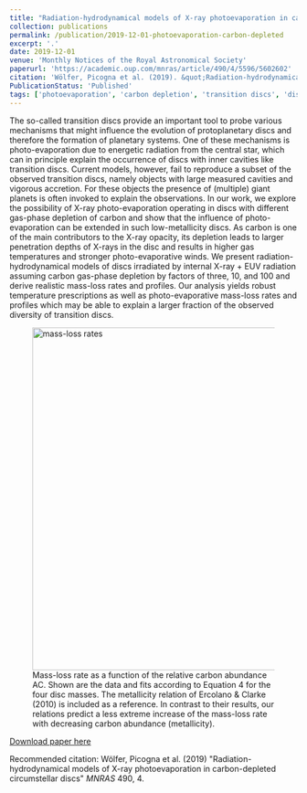 ```yaml
---
title: "Radiation-hydrodynamical models of X-ray photoevaporation in carbon-depleted circumstellar discs "
collection: publications
permalink: /publication/2019-12-01-photoevaporation-carbon-depleted
excerpt: '.'
date: 2019-12-01
venue: 'Monthly Notices of the Royal Astronomical Society'
paperurl: 'https://academic.oup.com/mnras/article/490/4/5596/5602602'
citation: 'Wölfer, Picogna et al. (2019). &quot;Radiation-hydrodynamical models of X-ray photoevaporation in carbon-depleted circumstellar discs .&quot; <i>Monthly Notices of the Royal Astronomical Society</i>. 490, 4.'
PublicationStatus: 'Published'
tags: ['photoevaporation', 'carbon depletion', 'transition discs', 'disc evolution', 'X-ray']
---
```

The so-called transition discs provide an important tool to probe various mechanisms that might influence the evolution of protoplanetary discs and therefore the formation of planetary systems. One of these mechanisms is photo-evaporation due to energetic radiation from the central star, which can in principle explain the occurrence of discs with inner cavities like transition discs. Current models, however, fail to reproduce a subset of the observed transition discs, namely objects with large measured cavities and vigorous accretion. For these objects the presence of (multiple) giant planets is often invoked to explain the observations. In our work, we explore the possibility of X-ray photo-evaporation operating in discs with different gas-phase depletion of carbon and show that the influence of photo-evaporation can be extended in such low-metallicity discs. As carbon is one of the main contributors to the X-ray opacity, its depletion leads to larger penetration depths of X-rays in the disc and results in higher gas temperatures and stronger photo-evaporative winds. We present radiation-hydrodynamical models of discs irradiated by internal X-ray + EUV radiation assuming carbon gas-phase depletion by factors of three, 10, and 100 and derive realistic mass-loss rates and profiles. Our analysis yields robust temperature prescriptions as well as photo-evaporative mass-loss rates and profiles which may be able to explain a larger fraction of the observed diversity of transition discs. 

<figure>
  <img src="http://GiovanniPicogna.github.io/images/photoevaporation-carbon-depleted.png" alt="mass-loss rates" width="600"/>
  <figcaption>Mass-loss rate as a function of the relative carbon abundance AC. Shown are the data and fits according to Equation 4 for the four disc masses. The metallicity relation of Ercolano & Clarke (2010) is included as a reference. In contrast to their results, our relations predict a less extreme increase of the mass-loss rate with decreasing carbon abundance (metallicity).</figcaption>
</figure>

[Download paper here](http://GiovanniPicogna.github.io/files/photoevaporation-carbon-depleted.pdf)

Recommended citation: Wölfer, Picogna et al. (2019) "Radiation-hydrodynamical models of X-ray photoevaporation in carbon-depleted circumstellar discs" <i>MNRAS</i> 490, 4.